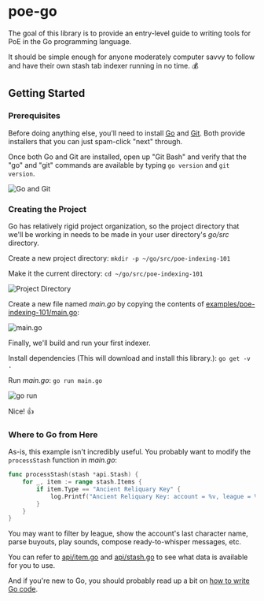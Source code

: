 # poe-go

The goal of this library is to provide an entry-level guide to writing tools for PoE in the Go programming language.

It should be simple enough for anyone moderately computer savvy to follow and have their own stash tab indexer running in no time. :moneybag:

## Getting Started

### Prerequisites

Before doing anything else, you'll need to install [Go](https://golang.org/dl/) and [Git](https://git-scm.com/downloads). Both provide installers that you can just spam-click "next" through.

Once both Go and Git are installed, open up "Git Bash" and verify that the "go" and "git" commands are available by typing `go version` and `git version`.

![Go and Git](https://i.imgur.com/Z8jVV7X.png)

### Creating the Project

Go has relatively rigid project organization, so the project directory that we'll be working in needs to be made in your user directory's _go/src_ directory.

Create a new project directory: `mkdir -p ~/go/src/poe-indexing-101`

Make it the current directory: `cd ~/go/src/poe-indexing-101`

![Project Directory](https://i.imgur.com/tf173RC.png)

Create a new file named _main.go_ by copying the contents of [examples/poe-indexing-101/main.go](examples/poe-indexing-101/main.go):

![main.go](https://i.imgur.com/qJb7AoU.png)

Finally, we'll build and run your first indexer.

Install dependencies (This will download and install this library.): `go get -v .`

Run _main.go_: `go run main.go`

![go run](https://i.imgur.com/rXHqln8.png)

Nice! :thumbsup:

### Where to Go from Here

As-is, this example isn't incredibly useful. You probably want to modify the `processStash` function in _main.go_:

```go
func processStash(stash *api.Stash) {
	for _, item := range stash.Items {
		if item.Type == "Ancient Reliquary Key" {
			log.Printf("Ancient Reliquary Key: account = %v, league = %v, note = %v, tab = %v", stash.AccountName, item.League, item.Note, stash.Label)
		}
	}
}
```

You may want to filter by league, show the account's last character name, parse buyouts, play sounds, compose ready-to-whisper messages, etc.

You can refer to [api/item.go](api/item.go) and [api/stash.go](api/stash.go) to see what data is available for you to use.

And if you're new to Go, you should probably read up a bit on [how to write Go code](https://golang.org/doc/code.html).
